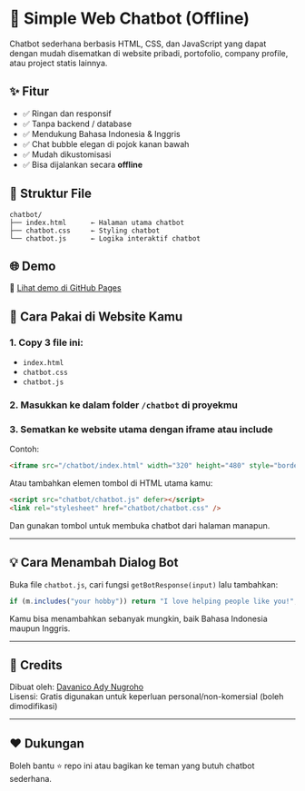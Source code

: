 
# 💬 Simple Web Chatbot (Offline)

Chatbot sederhana berbasis HTML, CSS, dan JavaScript yang dapat dengan mudah disematkan di website pribadi, portofolio, company profile, atau project statis lainnya.

## ✨ Fitur

- ✅ Ringan dan responsif
- ✅ Tanpa backend / database
- ✅ Mendukung Bahasa Indonesia & Inggris
- ✅ Chat bubble elegan di pojok kanan bawah
- ✅ Mudah dikustomisasi
- ✅ Bisa dijalankan secara **offline**

## 📂 Struktur File

```
chatbot/
├── index.html      ← Halaman utama chatbot
├── chatbot.css     ← Styling chatbot
└── chatbot.js      ← Logika interaktif chatbot
```

## 🌐 Demo

🔗 [Lihat demo di GitHub Pages](https://davanico1122.github.io/chatbot/)

## 🚀 Cara Pakai di Website Kamu

### 1. **Copy 3 file ini:**
- `index.html`
- `chatbot.css`
- `chatbot.js`

### 2. **Masukkan ke dalam folder `/chatbot` di proyekmu**

### 3. **Sematkan ke website utama dengan iframe atau include**

Contoh:
```html
<iframe src="/chatbot/index.html" width="320" height="480" style="border:0;"></iframe>
```

Atau tambahkan elemen tombol di HTML utama kamu:
```html
<script src="chatbot/chatbot.js" defer></script>
<link rel="stylesheet" href="chatbot/chatbot.css" />
```

Dan gunakan tombol untuk membuka chatbot dari halaman manapun.

---

## 💡 Cara Menambah Dialog Bot

Buka file `chatbot.js`, cari fungsi `getBotResponse(input)` lalu tambahkan:

```js
if (m.includes("your hobby")) return "I love helping people like you!";
```

Kamu bisa menambahkan sebanyak mungkin, baik Bahasa Indonesia maupun Inggris.

---

## 👤 Credits

Dibuat oleh: [Davanico Ady Nugroho](https://github.com/Davanico1122)  
Lisensi: Gratis digunakan untuk keperluan personal/non-komersial (boleh dimodifikasi)

---

## ❤️ Dukungan

Boleh bantu ⭐ repo ini atau bagikan ke teman yang butuh chatbot sederhana.
